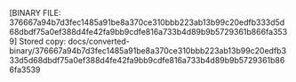[BINARY FILE: 376667a94b7d3fec1485a91be8a370ce310bbb223ab13b99c20edfb333d5d68dbdf75a0ef388d4fe42fa9bb9cdfe816a733b4d89b9b5729361b866fa3539]
Stored copy: docs/converted-binary/376667a94b7d3fec1485a91be8a370ce310bbb223ab13b99c20edfb333d5d68dbdf75a0ef388d4fe42fa9bb9cdfe816a733b4d89b9b5729361b866fa3539
